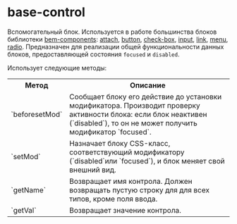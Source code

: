 # base-control

Вспомогательный блок. Используется в работе большинства блоков библиотеки [bem-components](https://github.com/bem/bem-components): [attach](../attach.ru.md), [button](../button.ru.md), [check-box](../check-box), [input](../input), [link](../link), [menu](../menu), [radio](../radio). Предназначен для реализации общей функциональности данных блоков, предоставляющей состояния `focused` и `disabled`.

Использует следующие методы:

<table>
    <tr>
        <th>Метод</td>
        <th>Описание</td>
    </tr>
    <tr>
        <td>`beforesetMod`</td>
        <td>Сообщает блоку его действие до установки модификатора. Производит проверку активности блока: если блок неактивен (`disabled`), то он не может получить модификатор `focused`.</td>
    </tr>
    <tr>
        <td>`setMod`</td>
        <td>Назначает блоку CSS-класс, соответствующий модификатору (`disabled`или `focused`), и блок меняет свой внешний вид.</td>
    </tr>
    <tr>
        <td>`getName`</td>
        <td>Возвращает имя контрола. Должен возвращать пустую строку для для всех типов, кроме поля ввода.</td>
    </tr>
    <tr>
        <td>`getVal`</td>
        <td>Возвращает значение контрола.</td>
    </tr>
</table>
